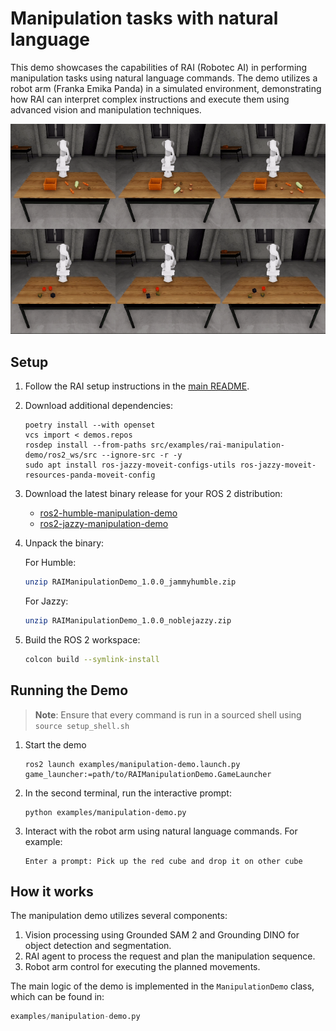 # Manipulation tasks with natural language

This demo showcases the capabilities of RAI (Robotec AI) in performing manipulation tasks using natural language commands. The demo utilizes a robot arm (Franka Emika Panda) in a simulated environment, demonstrating how RAI can interpret complex instructions and execute them using advanced vision and manipulation techniques.

![Manipulation Demo](../imgs/manipulation_demo.gif)

## Setup

1. Follow the RAI setup instructions in the [main README](../../README.md#setup).
2. Download additional dependencies:

   ```shell
   poetry install --with openset
   vcs import < demos.repos
   rosdep install --from-paths src/examples/rai-manipulation-demo/ros2_ws/src --ignore-src -r -y
   sudo apt install ros-jazzy-moveit-configs-utils ros-jazzy-moveit-resources-panda-moveit-config
   ```

3. Download the latest binary release for your ROS 2 distribution:

   - [ros2-humble-manipulation-demo](https://robotec-ml-roscon2024-demos.s3.eu-central-1.amazonaws.com/ROSCON_Release/RAIManipulationDemo_1.0.0_jammyhumble.zip)
   - [ros2-jazzy-manipulation-demo](https://robotec-ml-roscon2024-demos.s3.eu-central-1.amazonaws.com/ROSCON_Release/RAIManipulationDemo_1.0.0_noblejazzy.zip)

4. Unpack the binary:

   For Humble:

   ```bash
   unzip RAIManipulationDemo_1.0.0_jammyhumble.zip
   ```

   For Jazzy:

   ```bash
   unzip RAIManipulationDemo_1.0.0_noblejazzy.zip
   ```

5. Build the ROS 2 workspace:

   ```bash
   colcon build --symlink-install
   ```

## Running the Demo

> **Note**: Ensure that every command is run in a sourced shell using `source setup_shell.sh`

1. Start the demo

   ```shell
   ros2 launch examples/manipulation-demo.launch.py game_launcher:=path/to/RAIManipulationDemo.GameLauncher
   ```

2. In the second terminal, run the interactive prompt:

   ```shell
   python examples/manipulation-demo.py
   ```

3. Interact with the robot arm using natural language commands. For example:

   ```
   Enter a prompt: Pick up the red cube and drop it on other cube
   ```

## How it works

The manipulation demo utilizes several components:

1. Vision processing using Grounded SAM 2 and Grounding DINO for object detection and segmentation.
2. RAI agent to process the request and plan the manipulation sequence.
3. Robot arm control for executing the planned movements.

The main logic of the demo is implemented in the `ManipulationDemo` class, which can be found in:

```python
examples/manipulation-demo.py
```
